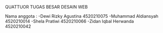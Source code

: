 QUATTUOR
TUGAS BESAR DESAIN WEB

Nama anggota : 
-Dewi Rizky Agustina 4520210075
-Muhammad Aldiansyah 4520210014
-Shela Pratiwi 4520210066
-Zidan Iqbal Herwanda 4520210042

